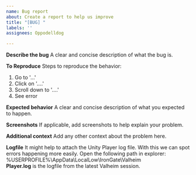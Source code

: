 ```yaml
---
name: Bug report
about: Create a report to help us improve
title: "[BUG] "
labels: ''
assignees: Oppodelldog

---
```


**Describe the bug**
A clear and concise description of what the bug is.

**To Reproduce**
Steps to reproduce the behavior:
1. Go to '...'
2. Click on '....'
3. Scroll down to '....'
4. See error

**Expected behavior**
A clear and concise description of what you expected to happen.

**Screenshots**
If applicable, add screenshots to help explain your problem.

**Additional context**
Add any other context about the problem here.

**Logfile**
It might help to attach the Unity Player log file. With this we can spot errors happening more easily.
Open the following path in explorer: %USERPROFILE%\AppData\LocalLow\IronGate\Valheim\
**Player.log** is the logfile from the latest Valheim session.
